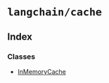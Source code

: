 `langchain/cache`
=================

Index[](#index "Direct link to Index")
---------------------------------------

### Classes[](#classes "Direct link to Classes")

*   [InMemoryCache](/docs/api/cache/classes/InMemoryCache)